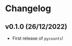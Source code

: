 # Changelog

<!--next-version-placeholder-->

## v0.1.0 (26/12/2022)

- First release of `pycounts`!